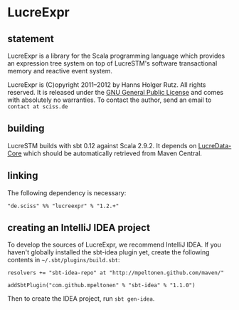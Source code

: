 # LucreExpr

## statement

LucreExpr is a library for the Scala programming language which provides an expression tree system on top of LucreSTM's software transactional memory and reactive event system.

LucreExpr is (C)opyright 2011&ndash;2012 by Hanns Holger Rutz. All rights reserved. It is released under the [GNU General Public License](https://raw.github.com/Sciss/LucreExpr/master/licenses/LucreExpr-License.txt) and comes with absolutely no warranties. To contact the author, send an email to `contact at sciss.de`

## building

LucreSTM builds with sbt 0.12 against Scala 2.9.2. It depends on [LucreData-Core](http:/github.com/Sciss/LucreData) which should be automatically retrieved from Maven Central.

## linking

The following dependency is necessary:

    "de.sciss" %% "lucreexpr" % "1.2.+"

## creating an IntelliJ IDEA project

To develop the sources of LucreExpr, we recommend IntelliJ IDEA. If you haven't globally installed the sbt-idea plugin yet, create the following contents in `~/.sbt/plugins/build.sbt`:

    resolvers += "sbt-idea-repo" at "http://mpeltonen.github.com/maven/"

    addSbtPlugin("com.github.mpeltonen" % "sbt-idea" % "1.1.0")

Then to create the IDEA project, run `sbt gen-idea`.
